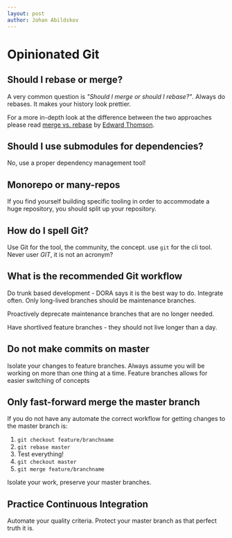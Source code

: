 ```yaml
---
layout: post
author: Johan Abildskov
---
```


# Opinionated Git

## Should I rebase or merge?

A very common question is _"Should I merge or should I rebase?"_.
Always do rebases. It makes your history look prettier.

For a more in-depth look at the difference between the two approaches
please read [merge vs. rebase](http://edwardthomson.com/blog/merge_vs_rebase.html) by [Edward Thomson](https://twitter.com/ethomson).

## Should I use submodules for dependencies?

No, use a proper dependency management tool!

## Monorepo or many-repos

If you find yourself building specific tooling in order to accommodate a huge
repository, you should split up your repository.

## How do I spell Git?

Use Git for the tool, the community, the concept. use `git` for the cli tool.
Never user _GIT_, it is not an acronym?

## What is the recommended Git workflow

Do trunk based development - DORA says it is the best way to do.
Integrate often. Only long-lived branches should be maintenance branches.

Proactively deprecate maintenance branches that are no longer needed.

Have shortlived feature branches - they should not live longer than a day.

## Do not make commits on master

Isolate your changes to feature branches. Always assume you will be working on
more than one thing at a time. Feature branches allows for easier switching of
concepts

## Only fast-forward merge the master branch

If you do not have any automate the correct workflow for getting changes to the
master branch is:
1. `git checkout feature/branchname`
2. `git rebase master`
3. Test everything!
4. `git checkout master`
5. `git merge feature/branchname`

Isolate your work, preserve your master branches.

## Practice Continuous Integration

Automate your quality criteria. Protect your master branch as that perfect
truth it is.
